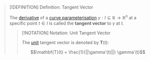 >[!DEFINITION] Definition: Tangent Vector
>
>The [derivative](Differentiability%20of%20Curve%20Parameterisations.md) of a [curve parameterisation](Curve%20Parameterisation.md) $\gamma: I \subseteq \mathbb{R} \to \mathbb{R}^n$ at a specific point $t \in I$ is called the **tangent vector** to $\gamma$ at $t$.
>
>>[!NOTATION] Notation: Unit Tangent Vector
>>
>>The [unit](../../../../Algebra/Linear%20Algebra/Vector%20Spaces/Unit%20Vector.md) tangent vector is denoted by $\mathbf{T}(t)$:
>>
>>$$\mathbf{T}(t) = \frac{1}{||\gamma'(t)||} \gamma'(t)$$
>>
>